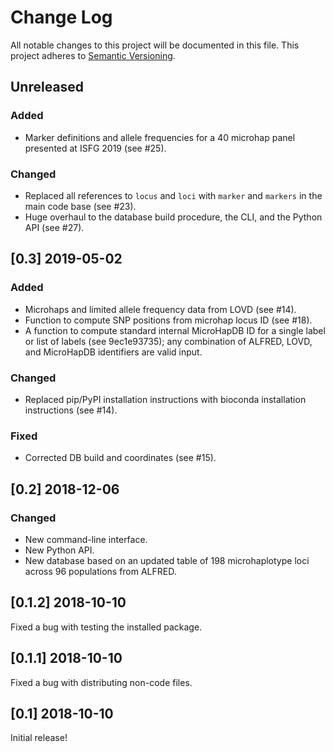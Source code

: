 # Change Log
All notable changes to this project will be documented in this file.
This project adheres to [Semantic Versioning](http://semver.org/).

## Unreleased

### Added
- Marker definitions and allele frequencies for a 40 microhap panel presented at ISFG 2019 (see #25).

### Changed
- Replaced all references to `locus` and `loci` with `marker` and `markers` in the main code base (see #23).
- Huge overhaul to the database build procedure, the CLI, and the Python API (see #27).


## [0.3] 2019-05-02

### Added
- Microhaps and limited allele frequency data from LOVD (see #14).
- Function to compute SNP positions from microhap locus ID (see #18).
- A function to compute standard internal MicroHapDB ID for a single label or list of labels (see 9ec1e93735);
  any combination of ALFRED, LOVD, and MicroHapDB identifiers are valid input.

### Changed
- Replaced pip/PyPI installation instructions with bioconda installation instructions (see #14).

### Fixed
- Corrected DB build and coordinates (see #15).



## [0.2] 2018-12-06

### Changed
- New command-line interface.
- New Python API.
- New database based on an updated table of 198 microhaplotype loci across 96 populations from ALFRED.


## [0.1.2] 2018-10-10

Fixed a bug with testing the installed package.


## [0.1.1] 2018-10-10

Fixed a bug with distributing non-code files.


## [0.1] 2018-10-10

Initial release!
